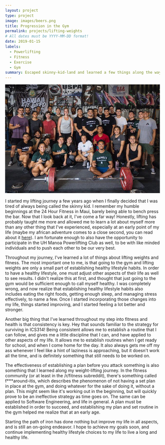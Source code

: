 ```yaml
---
layout: project
type: project
image: images/beers.png
title: Progression in the Gym
permalink: projects/lifting-weights
# All dates must be YYYY-MM-DD format!
date: 2019-01-15
labels:
  - Powerlifting
  - Fitness
  - Exercise
  - Gym
summary: Escaped skinny-kid-land and learned a few things along the way
---
```


<img class="ui centered big middle rounded image" src="../images/uhpowerlifting.jpg">

I started my lifting journey a few years ago when I finally decided that I was tired of always being called the skinny kid. I remember my humble beginnings at the 24 Hour Fitness in Maui, barely being able to bench press the bar. Now that I look back at it, I've come a far way! Honestly, lifting has probably taught me more and allowed me to learn a lot about myself more than any other thing that I've experienced, especially at an early point of my life (maybe my african adventure comes to a close second, you can read about it [here](https://ryotabs.github.io/projects/fun-in-the-sun)). I am fortunate enough to also have the opportunity to participate in the UH Manoa Powerlifting Club as well, to be with like minded individuals and to push each other to be our very best. 

Throughout my journey, I've learned a lot of things about lifting weights and fitness. The most important one to me, is that going to the gym and lifting weights are only a small part of establishing healthy lifestyle habits. In order to have a healthy lifestyle, one must adjust other aspects of their life as well to see results. I didn't realize this at first, and thought that just going to the gym would be sufficient enough to call myself healthy. I was completely wrong, and now realize that establishing healthy lifestyle habits also includes eating the right foods, getting enough sleep, and managing stress effectively, to name a few. Once I started incorporating those changes into my life, things started improving, and I started feeling a lot better and stronger. 

Another big thing that I've learned throughout my step into fitness and health is that consistency is key. Hey that sounds familiar to the strategy for surviving in ICS314! Being consistent allows me to establish a routine that I can follow, and gives me a little discipline that I can, and have applied to other aspects of my life. It allows me to establish routines when I get ready for school, and when I come home for the day. It also always gets me off my ass whenever I feel like a hint of laziness is approaching, but it doesn't work all the time, and is definitely something that still needs to be worked on. 

The effectiveness of establishing a plan before you attack something is also something that I learned along my weight-lifting journey. In the fitness community (or at least in the /r/fitness subreddit), there's something called f***around-itis, which describes the phenomenon of not having a set plan in place at the gym, and doing whatever for the sake of doing it, without a plan. This might seem like it's working out in the beginning, but will quickly prove to be an ineffective strategy as time goes on. The same can be applied to Software Engineering, and life in general. A plan must be established in order to succeed, and establishing my plan and set routine in the gym helped me realize that at an early age. 

Starting the path of iron has done nothing but improve my life in all aspects, and is still an on-going endeavor. I hope to achieve my goals soon, and continue implementing healthy lifestyle choices to my life to live a long and healthy life. 
